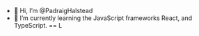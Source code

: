 - 👋 Hi, I’m @PadraigHalstead
- 🌱 I’m currently learning the JavaScript frameworks React, and TypeScript.
== L
<!---
PadraigHalstead/PadraigHalstead is a ✨ special ✨ repository because its `README.md` (this file) appears on your GitHub profile.
You can click the Preview link to take a look at your changes.
--->
